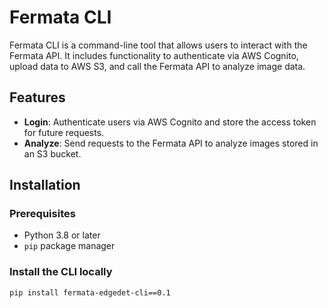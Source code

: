 # Fermata CLI

Fermata CLI is a command-line tool that allows users to interact with the Fermata API. It includes functionality to authenticate via AWS Cognito, upload data to AWS S3, and call the Fermata API to analyze image data. 

## Features

- **Login**: Authenticate users via AWS Cognito and store the access token for future requests.
- **Analyze**: Send requests to the Fermata API to analyze images stored in an S3 bucket.

## Installation

### Prerequisites

- Python 3.8 or later
- `pip` package manager

### Install the CLI locally

```bash
pip install fermata-edgedet-cli==0.1
